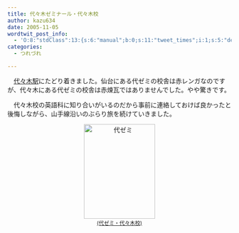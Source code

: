 ```yaml
---
title: 代々木ゼミナール・代々木校
author: kazu634
date: 2005-11-05
wordtwit_post_info:
  - 'O:8:"stdClass":13:{s:6:"manual";b:0;s:11:"tweet_times";i:1;s:5:"delay";i:0;s:7:"enabled";i:1;s:10:"separation";s:2:"60";s:7:"version";s:3:"3.7";s:14:"tweet_template";b:0;s:6:"status";i:2;s:6:"result";a:0:{}s:13:"tweet_counter";i:2;s:13:"tweet_log_ids";a:1:{i:0;i:2163;}s:9:"hash_tags";a:0:{}s:8:"accounts";a:1:{i:0;s:7:"kazu634";}}'
categories:
  - つれづれ

---
```

<div class="section">
<p>
    　<a href="http://map.yahoo.co.jp/pl?nl=35.40.45.741&el=139.42.17.082&la=1&fi=1&skey=%c2%e5%a1%b9%cc%da%b1%d8&sc=2" onclick="__gaTracker('send', 'event', 'outbound-article', 'http://map.yahoo.co.jp/pl?nl=35.40.45.741&el=139.42.17.082&la=1&fi=1&skey=%c2%e5%a1%b9%cc%da%b1%d8&sc=2', '代々木駅');" target="blank">代々木駅</a>にたどり着きました。仙台にある代ゼミの校舎は赤レンガなのですが、代々木にある代ゼミの校舎は赤煉瓦ではありませんでした。やや驚きです。
</p></p> 
  
<p>
    　代々木校の英語科に知り合いがいるのだから事前に連絡しておけば良かったと後悔しながら、山手線沿いのぶらり旅を続けていきました。
</p>
  
<p>
<center>
<a href="http://image.blog.livedoor.jp/simoom634/imgs/9/7/97b6203c.jpg" onclick="__gaTracker('send', 'event', 'outbound-article', 'http://image.blog.livedoor.jp/simoom634/imgs/9/7/97b6203c.jpg', '(代ゼミ・代々木校)');" target="_blank"><img width="160" alt="代ゼミ" src="http://image.blog.livedoor.jp/simoom634/imgs/9/7/97b6203c-s.jpg" class="pict" height="213" border="0" /><br /><small>(代ゼミ・代々木校)</small></a>
</center>
</p>
</div>
